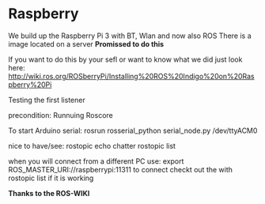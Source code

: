 # Raspberry

We build up the Raspberry Pi 3 with BT, Wlan and now also ROS
There is a image located on a server 
**Promissed to do this**

If you want to do this by your sefl or want to know what we did just look here:
http://wiki.ros.org/ROSberryPi/Installing%20ROS%20Indigo%20on%20Raspberry%20Pi

Testing the first listener

precondition:
Runnuing Roscore

To start Arduino serial:
rosrun rosserial_python serial_node.py /dev/ttyACM0

nice to have/see:
rostopic echo chatter
rostopic list

when you will connect from a different PC use:
export ROS_MASTER_URI://raspberrypi:11311 
to connect checkt out the with rostopic list if it is working

**Thanks to the ROS-WIKI**


